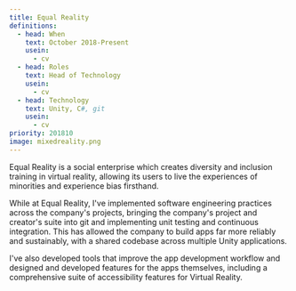 ```yaml
---
title: Equal Reality
definitions:
  - head: When
    text: October 2018-Present
    usein:
      - cv
  - head: Roles
    text: Head of Technology
    usein:
      - cv
  - head: Technology
    text: Unity, C#, git
    usein:
      - cv
priority: 201810
image: mixedreality.png
---
```

Equal Reality is a social enterprise which creates diversity and inclusion training in virtual reality, allowing its users to live the experiences of minorities and experience bias firsthand.

While at Equal Reality, I've implemented software engineering practices across the company's projects, bringing the company's project and creator's suite into git and implementing unit testing and continuous integration. This has allowed the company to build apps far more reliably and sustainably, with a shared codebase across multiple Unity applications.

I've also developed tools that improve the app development workflow and designed and developed features for the apps themselves, including a comprehensive suite of accessibility features for Virtual Reality.
